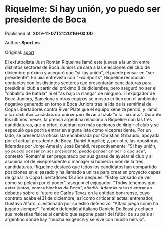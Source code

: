 
# Riquelme: Si hay unión, yo puedo ser presidente de Boca

Published at: **2019-11-07T21:20:16+00:00**

Author: **Sport.es**

Original: [sport](https://www.sport.es/es/noticias/resto-del-mundo/riquelme-hay-union-puedo-ser-presidente-boca-7718872)

El exfutbolista Juan Román Riquelme llamó este jueves a la unión entre distintos sectores de Boca Juniors de cara a las elecciones del club de diciembre próximo y aseguró que "si hay unión", él puede pensar en "ser presidente".
En una entrevista con "Fox Sports", Riquelme reconoció contactos con los distintos sectores que presentarán candidaturas para presidir el club a partir del próximo 8 de diciembre, pero aseguró no ser el "caballito de batalla" ni el "as bajo la manga" de ninguno.
El exjugador de Boca Juniors, Barcelona y otros equipos se mostró crítico con el ambiente negativo generado en torno a Boca Juniors tras la ida de la semifinal de Copa Libertadores contra River Plate que el equipo xeneize perdió, y llamó a los distintos candidatos a unirse para llevar al club "a lo más alto".
Durante los últimos meses, la prensa argentina relacionó a Riquelme con las tres candidaturas, que a priori, cuentan con más opciones de dirigir el club y se especuló que podría entrar en alguna lista como vicepresidente.
Por un lado, se presenta la oficialista encabezada por Christian Gribaudo, apoyada por el actual presidente de Boca, Daniel Angelici; y, por otro, las opositoras lideradas por Jorge Ameal y José Beraldi, respectivamente.
"Si hay unión, yo puedo pensar en ser presidente, puedo pensar en ser lo que sea", contestó 'Román' al ser preguntado por sus ganas de ayudar al club y si asumiría rol de vicepresidente o mánager si hubiera unión de la tres candidaturas.
Riquelme destacó que todos los candidatos han compartido posiciones en el pasado y ha llamado a unirse para crear un proyecto capaz de ganar la Copa Libertadores 13 años después. "Estoy cansado de ver cómo se pelean por el poder", aseguró el exjugador. "Todos tenemos que estar juntos, somos hinchas de Boca", añadió.
Además rehusó entrar en debates sobre el futuro de Carlos Tevez en la entidad bonarense, cuyo contrato acaba el 31 de diciembre, así como criticar al actual entrenador, Gustavo Alfaro, cuestionado por su estilo defensivo: "Alfaro juega como ha jugado siempre".
También defendió al italiano Daniele De Rossi y achacó sus molestias físicas al cambio que supone pasar del fútbol de su país al argentino donde hay "mucha exigencia y se vive con mucho nervio". 
